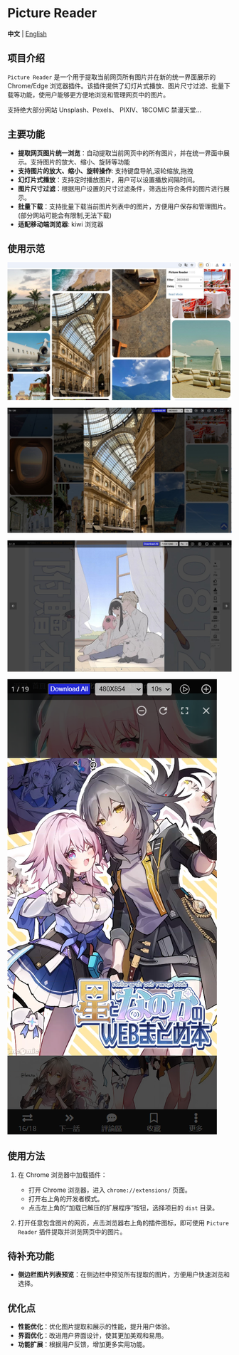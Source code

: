 # Picture Reader

**中文** | [English](./README.md)

## 项目介绍

`Picture Reader` 是一个用于提取当前网页所有图片并在新的统一界面展示的 Chrome/Edge 浏览器插件。该插件提供了幻灯片式播放、图片尺寸过滤、批量下载等功能，使用户能够更方便地浏览和管理网页中的图片。

支持绝大部分网站 Unsplash、Pexels、 PIXIV、18COMIC 禁漫天堂...

## 主要功能

- **提取网页图片统一浏览**：自动提取当前网页中的所有图片，并在统一界面中展示。支持图片的放大、缩小、旋转等功能
- **支持图片的放大、缩小、旋转操作**: 支持键盘导航,滚轮缩放,拖拽
- **幻灯片式播放**：支持定时播放图片，用户可以设置播放间隔时间。
- **图片尺寸过滤**：根据用户设置的尺寸过滤条件，筛选出符合条件的图片进行展示。
- **批量下载**：支持批量下载当前图片列表中的图片，方便用户保存和管理图片。 (部分网站可能会有限制,无法下载)
- **适配移动端浏览器**: kiwi 浏览器

## 使用示范

![示例1](./images/example1.jpg)

![示例2](./images/example2.jpg)

![示例3](./images/example3.jpg)

![示例4](./images/example4.png)

## 使用方法

1. 在 Chrome 浏览器中加载插件：

   - 打开 Chrome 浏览器，进入 `chrome://extensions/` 页面。
   - 打开右上角的开发者模式。
   - 点击左上角的“加载已解压的扩展程序”按钮，选择项目的 `dist` 目录。

2. 打开任意包含图片的网页，点击浏览器右上角的插件图标，即可使用 `Picture Reader` 插件提取并浏览网页中的图片。

## 待补充功能

- **侧边栏图片列表预览**：在侧边栏中预览所有提取的图片，方便用户快速浏览和选择。

## 优化点

- **性能优化**：优化图片提取和展示的性能，提升用户体验。
- **界面优化**：改进用户界面设计，使其更加美观和易用。
- **功能扩展**：根据用户反馈，增加更多实用功能。
